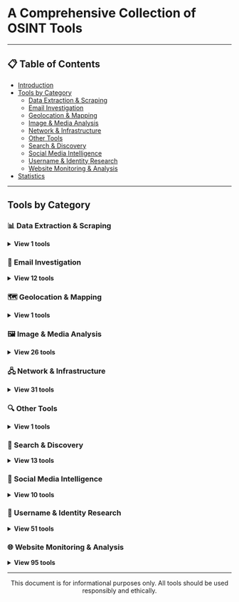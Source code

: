 # A Comprehensive Collection of OSINT Tools

---

## 📋 Table of Contents

- [Introduction](#introduction)
- [Tools by Category](#tools-by-category)
  - [Data Extraction & Scraping](#data-extraction-scraping)
  - [Email Investigation](#email-investigation)
  - [Geolocation & Mapping](#geolocation-mapping)
  - [Image & Media Analysis](#image-media-analysis)
  - [Network & Infrastructure](#network-infrastructure)
  - [Other Tools](#other-tools)
  - [Search & Discovery](#search-discovery)
  - [Social Media Intelligence](#social-media-intelligence)
  - [Username & Identity Research](#username-identity-research)
  - [Website Monitoring & Analysis](#website-monitoring-analysis)
- [Statistics](#statistics)


---

## Tools by Category

<a id="data-extraction-scraping"></a>
### 📊 Data Extraction & Scraping

<details>
<summary><b>View 1 tools</b></summary>

#### Sniff-Paste

Multithreaded pastebin scraper, scrapes to mysql database, then reads pastes for noteworthy information.

Use sniff-paste.py to go through the entire process of collection, logging, and harvest automa[...]

**URL:** [https://github.com/needmorecowbell/sniff-paste](https://github.com/needmorecowbell/sniff-paste)

**Tags:** GitHub, Python, Pastebin, Search, Documents

---

</details>

<a id="email-investigation"></a>
### 📧 Email Investigation

<details>
<summary><b>View 12 tools</b></summary>

#### Email Format

Save time and energy - find the email address formats in use at thousands of companies.

**URL:** [https://www.email-format.com/](https://www.email-format.com/)

**Tags:** Email

---

#### Email Permutator+

Generate variations of emails of user.

**URL:** [http://metricsparrow.com/toolkit/email-permutator/](http://metricsparrow.com/toolkit/email-permutator/)

**Tags:** Email, Permutator

---

#### Email Validator

Validate email addresses without sending email: Improve sender reputation, deliverability and reduce bounce rates with Byteplant's email validator.

**URL:** [https://www.email-validator.net/](https://www.email-validator.net/)

**Tags:** Email

---

#### Email Verifier Pro

Mass email verification tool.

**URL:** [https://e-mailvalidator.com/](https://e-mailvalidator.com/)

**Tags:** Email

---

#### Emailable

Email verification and deliverability checker.

**URL:** [https://emailable.com/](https://emailable.com/)

**Tags:** Email

---

#### GHunt

GHunt (v2) is an offensive Google framework, designed to evolve efficiently.
It's currently focused on OSINT, but any use related with Google is possible.

**URL:** [https://github.com/mxrch/GHunt](https://github.com/mxrch/GHunt)

**Tags:** GitHub, Python, Email, Phone

---

#### Have I Been Pwned

Check if your email address is in a data breach.

**URL:** [https://haveibeenpwned.com/](https://haveibeenpwned.com/)

**Tags:** Email

---

#### Hunter.io

Find any decision maker’s contact details. Hunter uses a combination of proprietary technology and artificial intelligence to find, verify, and enrich contact details.

**URL:** [https://hunter.io/](https://hunter.io/)

**Tags:** Email, Contact

---

#### MailTester

Email verification and deliverability tester.

**URL:** [https://mailtester.com/](https://mailtester.com/)

**Tags:** Email

---

#### Melissa

Address verification tool.

**URL:** [https://www.melissa.com/](https://www.melissa.com/)

**Tags:** Email, Address, Contact

---

#### ReadNotify

ReadNotify lets you know when email you've sent gets read.

**URL:** [https://www.readnotify.com/](https://www.readnotify.com/)

**Tags:** Email

---

#### Voila Norbert

Voila Norbert uses a combination of highly effective methods to always find the freshest and best email to contact someone. On top of that, we also keep a contact database that we update regularly.

**URL:** [https://www.voilanorbert.com/](https://www.voilanorbert.com/)

**Tags:** Email, Contact

---

</details>

<a id="geolocation-mapping"></a>
### 🗺️ Geolocation & Mapping

<details>
<summary><b>View 1 tools</b></summary>

#### Flickr Map

See photos from Flickr on the map.

**URL:** [https://www.flickr.com/map/](https://www.flickr.com/map/)

**Tags:** Images, Search, Geolocation

---

</details>

<a id="image-media-analysis"></a>
### 🖼️ Image & Media Analysis

<details>
<summary><b>View 26 tools</b></summary>

#### Baidu Images

Baidu Images is the image search service provided by Baidu, a Chinese technology company and one of the largest search engines in China. Baidu Images allows users to search for visual content on the i[...]

**URL:** [https://graph.baidu.com/pcpage/index?tpl_from=pc](https://graph.baidu.com/pcpage/index?tpl_from=pc)

**Tags:** Search, Images, Reverse search

---

#### Bing Images

Bing Images refers to the image search service provided by Microsoft's search engine, Bing. Similar to Google Images, Bing Images allows users to search for visual content on the internet. Users can e[...]

**URL:** [https://www.bing.com/images/feed](https://www.bing.com/images/feed)

**Tags:** Images, Search, Reverse search

---

#### Bing Videos

Bing Videos search engine.

**URL:** [http://www.bing.com/videos](http://www.bing.com/videos)

**Tags:** Search, Video

---

#### CamFind

With CamFind, understanding the world around you has never been easier. Simply take a picture of any object and CamFind uses mobile visual search technology to tell you what it is.

**URL:** [https://camfindapp.com/](https://camfindapp.com/)

**Tags:** Images, Search

---

#### CC Search

Creative Commons image search tool.

**URL:** [https://search.creativecommons.org/](https://search.creativecommons.org/)

**Tags:** Images, Search

---

#### Dogpile Videos

Powered by Metasearch technology, Dogpile returns all the best results from leading search engines including Google and Yahoo!, so you find what you’re looking for faster.

**URL:** [https://www.dogpile.com/?qc=video](https://www.dogpile.com/?qc=video)

**Tags:** Video, Search

---

#### Font Matcherator

The Font Matcherator will help you identify what the font is in any image. Just upload any jpg, gif or png.

**URL:** [https://www.fontsquirrel.com/matcherator](https://www.fontsquirrel.com/matcherator)

**Tags:** Fonts, OCR

---

#### FotoForensics

FotoForensics provides budding researchers and professional investigators access to cutting-edge tools for digital photo forensics.

**URL:** [https://fotoforensics.com/](https://fotoforensics.com/)

**Tags:** Images, Anomaly, Exif

---

#### Free Online OCR

Our free online OCR service allows you to quickly and easily convert scanned documents and images into editable text, with no limits on the number of files you can upload. There's no need to register [...]

**URL:** [https://www.newocr.com/](https://www.newocr.com/)

**Tags:** Images, OCR

---

#### Google Video

Google Video search engine.

**URL:** [https://www.google.com/videohp](https://www.google.com/videohp)

**Tags:** Video, Search

---

#### i2OCR

i2OCR is a free online Optical Character Recognition (OCR) that extracts text from images so that it can be edited, formatted, indexed, searched, or translated.

**URL:** [https://www.i2ocr.com/](https://www.i2ocr.com/)

**Tags:** Images, OCR

---

#### Imgur Search

Imgur is the easiest way to discover and enjoy the magic of the Internet. It's where you'll find the funniest, most informative and inspiring images, memes, GIFs, and visual stories served up in an en[...]

**URL:** [https://imgur.com/search](https://imgur.com/search)

**Tags:** Images, Search

---

#### Internet Archive Videos

These thousands of videos were contributed by Archive users and community members. These videos are available for free download.

**URL:** [https://archive.org/details/opensource_movies](https://archive.org/details/opensource_movies)

**Tags:** Video, Search

---

#### Online OCR

1. Drag and drop or upload the file that you want to scan.
2. Review the scanned contents and edit your file as needed.
3. Save your scanned PDF file to your device.

**URL:** [https://www.sodapdf.com/ocr-pdf/](https://www.sodapdf.com/ocr-pdf/)

**Tags:** Images, OCR

---

#### OnlineOCR.net

Picture to text converter allows you to extract text from image or convert PDF to Word, Excel or Text formats using Optical Character Recognition software online.

**URL:** [https://www.onlineocr.net/](https://www.onlineocr.net/)

**Tags:** Images, OCR

---

#### SauceNAO

SauceNAO reverse image search engine.

**URL:** [https://saucenao.com/](https://saucenao.com/)

**Tags:** Images, Search, Reverse search

---

#### SmugMug Search

SmugMug image search.

**URL:** [https://www.smugmug.com/search](https://www.smugmug.com/search)

**Tags:** Search, Images

---

#### Vimeo Search

Search for videos on Vimeo.

**URL:** [https://vimeo.com/search](https://vimeo.com/search)

**Tags:** Search, Video

---

#### What Font Is

Find any font from any image. Using a catalogue of 990K+ fonts (commercial or free) and font finder AI, for every image uploaded we show over 60 fonts.

**URL:** [https://www.whatfontis.com/](https://www.whatfontis.com/)

**Tags:** Fonts, OCR

---

#### WhatTheFont

Instant font identification powered by the world’s largest collection of fonts. You're able to upload an image with text to identify a font.

**URL:** [https://www.myfonts.com/pages/whatthefont](https://www.myfonts.com/pages/whatthefont)

**Tags:** Fonts, OCR

---

#### Wolfram Image Identification

The Wolfram language image identification project.

Image recognition site – just drag your image &amp; identify. Uses the ImageIdentify function from the Wolfram Language. Powered by Wolfram Cl[...]

**URL:** [https://www.imageidentify.com/](https://www.imageidentify.com/)

**Tags:** Images

---

#### Yahoo Image Search

Yahoo Image Search is a service provided by Yahoo that enables users to search for images on the internet. Users can enter keywords, phrases, or questions, and Yahoo Image Search returns a set of imag[...]

**URL:** [https://images.search.yahoo.com/](https://images.search.yahoo.com/)

**Tags:** Images, Search

---

#### Yahoo Video Search

Yahoo Video search engine.

**URL:** [https://video.search.yahoo.com/](https://video.search.yahoo.com/)

**Tags:** Video, Search

---

#### Yandex Images

Yandex Images is the image search service provided by Yandex. Yandex is known for its search engine, and Yandex Images is a component of its broader search offerings, allowing users to find visual con[...]

**URL:** [https://www.yandex.com/images?](https://www.yandex.com/images?)

**Tags:** Search, Images, Reverse search

---

#### YouTube Data Tools

This is a collection of simple tools for extracting data from the YouTube platform via the YouTube API v3.

**URL:** [https://ytdt.digitalmethods.net/](https://ytdt.digitalmethods.net/)

**Tags:** Video, YouTube, Tool, Metadata

---

#### YouTube Metadata

View metadata of YouTube video you interested in.

**URL:** [https://citizenevidence.amnestyusa.org/](https://citizenevidence.amnestyusa.org/)

**Tags:** Video, Metadata, YouTube

---

</details>

<a id="network-infrastructure"></a>
### 🖧 Network & Infrastructure

<details>
<summary><b>View 31 tools</b></summary>

#### BGP Ranking

BGP Ranking:
sum(IP * weight of the list)
sum(IP announced by the ASN)

**URL:** [https://bgpranking.circl.lu/](https://bgpranking.circl.lu/)

**Tags:** BGP, IP, Network

---

#### BGP Tools

BGP Tools, BGP Software, BGP Utilities.

**URL:** [https://www.bgp4.as/tools/](https://www.bgp4.as/tools/)

**Tags:** BGP, IP, Network

---

#### BGPStream

BGP Stream is a free resource for receiving alerts about hijacks, leaks, and outages in the Border Gateway Protocol.

BGP is the routing protocol used on the Internet. BGPmon analyses hundreds of mill[...]

**URL:** [https://bgpstream.crosswork.cisco.com/](https://bgpstream.crosswork.cisco.com/)

**Tags:** BGP, IP, Network

---

#### Cybercrime IP Feeds

This site analyses all available security IP Feeds, mainly related to on-line attacks, on-line service abuse, malwares, botnets, command and control servers and other cybercrime activities.

**URL:** [https://iplists.firehol.org/](https://iplists.firehol.org/)

**Tags:** IP, Blacklist

---

#### DB-IP

The ultimate resource for IP address geolocation and network intelligence.

**URL:** [https://db-ip.com/](https://db-ip.com/)

**Tags:** IP, Geolocation

---

#### ExifTool

ExifTool is a platform-independent Perl library plus a command-line application for reading, writing and editing meta information in a wide variety of files. ExifTool supports many different metadata [...]

**URL:** [https://exiftool.org/](https://exiftool.org/)

**Tags:** Exif, Tool, Files

---

#### ExoneraTor

Enter an IP address and date to find out whether that address was used as a Tor relay.

The ExoneraTor service maintains a database of IP addresses that have been part of the Tor network.  It answers [...]

**URL:** [https://metrics.torproject.org/exonerator.html](https://metrics.torproject.org/exonerator.html)

**Tags:** TOR, IP

---

#### GeoSetter

GeoSetter is a freeware tool for Windows (requires Internet Explorer 10 or higher) for showing and changing geo data and other metadata (IPTC/XMP/Exif) of image files (e.g. images taken by digital cam[...]

**URL:** [https://geosetter.de/en/main-en/](https://geosetter.de/en/main-en/)

**Tags:** Images, Exif

---

#### Ghiro

You can upload images, bunch of images, navigate reports, get a quick or deep overview of images analysis. You can group images in cases, search for any kind of analysis data, search photo near a GPS [...]

**URL:** [https://github.com/ghirensics/ghiro](https://github.com/ghirensics/ghiro)

**Tags:** Images, GitHub, Python, Exif, Anomaly

---

#### GreyNoise Visualizer

At GreyNoise, we collect and analyze untargeted, widespread, and opportunistic scan and attack activity that reaches every server directly connected to the Internet.

**URL:** [https://viz.greynoise.io/](https://viz.greynoise.io/)

**Tags:** Server, IP, CVE

---

#### Hurricane Electric BGP Toolkit

A BGP (Border Gateway Protocol) toolkit refers to a set of tools and utilities designed to analyze, troubleshoot, and manage aspects related to BGP.

**URL:** [https://bgp.he.net/](https://bgp.he.net/)

**Tags:** BGP, IP, Network

---

#### IP Fingerprints

IP Geolocation tool helps you find the approximate geographic location of an IP address along with some other useful information including ISP, TimeZone, Area Code, State etc.

**URL:** [https://www.ipfingerprints.com/](https://www.ipfingerprints.com/)

**Tags:** IP, Geolocation

---

#### IP Location

Lookup your public IPv4 or IPv6 address and where are you located? Find a geolocation of your IP address including latitude, longitude, city, region and country.

**URL:** [https://www.iplocation.net/](https://www.iplocation.net/)

**Tags:** IP, Geolocation

---

#### IP to ASN Lookup v1.0

IP to ASN Lookup

**URL:** [https://asn.cymru.com/](https://asn.cymru.com/)

**Tags:** IP, ASN

---

#### IP2Location

Free IP lookup to check an IP address and search information like country, city, ISP, Proxy data and more.

**URL:** [https://www.ip2location.com/demo](https://www.ip2location.com/demo)

**Tags:** IP, Geolocation

---

#### IPv4 CIDR Report

Report Sections:
- Status Summary: Summary of total route table size for the past 7 days, a listing of possibly bogus routes seen and summary information on ASes.
- Aggregation Summary: This lists the[...]

**URL:** [https://www.cidr-report.org/as2.0/](https://www.cidr-report.org/as2.0/)

**Tags:** CIDR, IP, IPv4

---

#### IPv6 CIDR Report

Report Sections:
- Status Summary: Summary of total route table size for the past 7 days and summary information on ASes.
- Aggregation Summary: This lists the Top 30 ASes who, if they aggregated thei[...]

**URL:** [https://www.cidr-report.org/v6/as2.0/](https://www.cidr-report.org/v6/as2.0/)

**Tags:** CIDR, IP, IPv6

---

#### ipverse-rir-ip

Drop-in replacement for the network lists previously available at ipverse.net based on Internet number resource usage data published by the Regional Internet Registries (RIR). The data is organized by[...]

**URL:** [https://github.com/ipverse/rir-ip](https://github.com/ipverse/rir-ip)

**Tags:** IP, Geolocation, GitHub, IPv4, IPv6

---

#### Leaked Cables

Fulltext search by US diplomacy leaked documents in WikiLeaks.

**URL:** [https://search.wikileaks.org/plusd/](https://search.wikileaks.org/plusd/)

**Tags:** Search, Documents

---

#### MailScrap

This email verification tool actually connects to the mail server and checks whether the mailbox exists or not, wipeout disposable email addresses from your email list.

**URL:** [https://mailscrap.com/](https://mailscrap.com/)

**Tags:** Email

---

#### MaxMind Demo

IP geolocation data solution, with IP intelligence and proxy detection.

**URL:** [https://www.maxmind.com/en/geoip-web-services-demo](https://www.maxmind.com/en/geoip-web-services-demo)

**Tags:** IP, Geolocation

---

#### NetworkMiner

NetworkMiner is an open source network forensics tool that extracts artifacts, such as files, images, emails and passwords, from captured network traffic in PCAP files. NetworkMiner can also be used t[...]

**URL:** [https://www.netresec.com/?page=Networkminer](https://www.netresec.com/?page=Networkminer)

**Tags:** Network, Scanning, IP, Host, Tool

---

#### Nmap

Nmap is a free and open source utility for network discovery and security auditing. Many systems and network administrators also find it useful for tasks such as network inventory, managing service up[...]

**URL:** [https://nmap.org/download.html](https://nmap.org/download.html)

**Tags:** Tool, Scanning, IP, Host, Network, Technology

---

#### OpenCelliD

The world's largest Open Database of Cell Towers. Locate devices without GPS, explore Mobile Operator coverage and more.

OpenCelliD is working towards creating an open cellular dataset that is driven[...]

**URL:** [https://opencellid.org/](https://opencellid.org/)

**Tags:** Cell, Phone, Network, Geolocation

---

#### PeeringDB

PeeringDB is a freely available, user-maintained, database of networks, and the go-to location for interconnection data. The database facilitates the global interconnection of networks at Internet Exc[...]

**URL:** [https://www.peeringdb.com/advanced_search](https://www.peeringdb.com/advanced_search)

**Tags:** BGP, IP, Network

---

#### Project Honey Pot

Directory of Malicious IPs.

**URL:** [https://www.projecthoneypot.org/list_of_ips.php](https://www.projecthoneypot.org/list_of_ips.php)

**Tags:** IP, Blacklist

---

#### Public Buckets by GrayhatWarfare

Free tool that lists open s3 buckets and helps you search for interesting files.

**URL:** [https://buckets.grayhatwarfare.com/](https://buckets.grayhatwarfare.com/)

**Tags:** Cloud, Server, Amazon S3, S3 Buckets, Files, AWS

---

#### WiGLE

Maps and database of 802.11 wireless networks, with statistics, submitted by wardrivers, netstumblers, and net huggers.

**URL:** [https://wigle.net/](https://wigle.net/)

**Tags:** Wi-Fi, Network, Geolocation

---

#### Wireshark

The world&#039;s most popular network protocol analyzer.

**URL:** [https://www.wireshark.org/download.html](https://www.wireshark.org/download.html)

**Tags:** Network, Scanning, Tool, Host, IP

---

#### xeuledoc

Fetch information about any public Google document.
It's working on Google Drive, Google Docs, Google Spreadsheets, Google Slides, Google Drawning, Google My Maps, Google Apps Script, Google Jamboard

**URL:** [https://github.com/Malfrats/xeuledoc](https://github.com/Malfrats/xeuledoc)

**Tags:** GitHub, Python, Google Docs

---

#### ZoomEye

ZoomEye is China's inaugural and globally renowned cyberspace search engine. Leveraging extensive surveying and mapping data, it conducts trend analysis, ultimately generating dynamic cyberspace surve[...]

**URL:** [https://www.zoomeye.org/](https://www.zoomeye.org/)

**Tags:** Port, IP, Host, Favicon, Technology, Scanning

---

</details>

<a id="other-tools"></a>
### 🔍 Other Tools

<details>
<summary><b>View 1 tools</b></summary>

#### Google's Certificate Transparency

Known Logs, Special Purpose Logs, Mirrors, Test Logs.

**URL:** [https://github.com/google/certificate-transparency-community-site/blob/master/docs/google/known-logs.md](https://github.com/google/certificate-transparency-community-site/blob/master/docs/google/known-logs.md)

**Tags:** Certificate, Logs

---

</details>

<a id="search-discovery"></a>
### 🔎 Search & Discovery

<details>
<summary><b>View 13 tools</b></summary>

#### Amazon AWS Dork

To find files in Amazon AWS, replace <SEARCHTERM> with your search query.

**URL:** [https://www.google.com/search?q=site:s3.amazonaws.com+%3CSEARCHTERM%3E](https://www.google.com/search?q=site:s3.amazonaws.com+%3CSEARCHTERM%3E)

**Tags:** Dork, Files, Search, AWS, Documents

---

#### Cryptome Dork

To find files in Cryptome, replace <SEARCHTERM> with your search query.

**URL:** [https://www.google.com/search?q=site:cryptome.org+%3CSEARCHTERM%3E](https://www.google.com/search?q=site:cryptome.org+%3CSEARCHTERM%3E)

**Tags:** Cryptome, Files, Documents, Search, Dork

---

#### Fontspring Font Finder

This free font finder tool will search the catalogue of over 900,000 paid and free fonts available for download or purchase on the Fontspring site and find what the font is.

**URL:** [https://www.fontspring.com/matcherator](https://www.fontspring.com/matcherator)

**Tags:** Fonts, OCR

---

#### Google Docs Dork

To find in Google Docs, replace <SEARCHTERM> with your search query.

**URL:** [https://www.google.com/?q=site:docs.google.com+<SEARCHTERM>](https://www.google.com/?q=site:docs.google.com+<SEARCHTERM>)

**Tags:** Google Docs, Search, Documents, Dork

---

#### Google Drive Dork

To find in Google Drive, replace <SEARCHTERM> with your search query.

**URL:** [https://www.google.com/?q=site:drive.google.com+<SEARCHTERM>](https://www.google.com/?q=site:drive.google.com+<SEARCHTERM>)

**Tags:** Documents, Search, Google Docs, Dork, Files

---

#### HLR checker

You can check any mobile number, find out the operator, subscriber status and other information by HLR request only for the purpose of testing and checking the service. The reliability of the informat[...]

**URL:** [https://smsc.ua/testhlr/](https://smsc.ua/testhlr/)

**Tags:** HLR, Phone

---

#### OneDrive Dork

To find files in OneDrive, replace <SEARCHTERM> with your search query.

**URL:** [https://www.google.com/search?q=site:onedrive.live.com+%3CSEARCHTERM%3E](https://www.google.com/search?q=site:onedrive.live.com+%3CSEARCHTERM%3E)

**Tags:** Dork, Search, Files, Documents, OneDrive

---

#### Pastebin Public

Public pustes from the Pastebin.com

**URL:** [https://pastebin.com/archive](https://pastebin.com/archive)

**Tags:** Search, Pastebin

---

#### Pastebin.pl Public

Pustbin.pl public pastes feed.

**URL:** [https://pastebin.pl/lists](https://pastebin.pl/lists)

**Tags:** Search, Pastebin

---

#### RECAP Suite

RECAP improves the experience of using PACER, the online public access system for the U.S. federal courts.

**URL:** [https://free.law/recap](https://free.law/recap)

**Tags:** Search, Documents

---

#### Scribd

Over 170M documents from a global community, share information, and find inspiration.

**URL:** [https://www.scribd.com/](https://www.scribd.com/)

**Tags:** Search, Documents

---

#### Sn1per

Attack Surface Management Platform. The ultimate all-in-one offensive security framework.

- Discover hidden assets and vulnerabilities in your environment
- Integrate with the leading commercial and [...]

**URL:** [https://github.com/1N3/Sn1per](https://github.com/1N3/Sn1per)

**Tags:** Framework, GitHub, Vulnerabilities, Python, CVE

---

#### WikiLeads Search

Advanced search of leaked documents in WikiLeaks.

**URL:** [https://search.wikileaks.org/advanced](https://search.wikileaks.org/advanced)

**Tags:** Search, Documents

---

</details>

<a id="social-media-intelligence"></a>
### 📱 Social Media Intelligence

<details>
<summary><b>View 10 tools</b></summary>

#### Birdwatcher

Birdwatcher is a data analysis and OSINT framework for Twitter. Birdwatcher supports creating multiple workspaces where arbitrary Twitter users can be added and their Tweets harvested through the Twit[...]

**URL:** [https://github.com/michenriksen/birdwatcher](https://github.com/michenriksen/birdwatcher)

**Tags:** GitHub, Ruby, Twitter

---

#### Creepy

A Geolocation OSINT Tool. Offers geolocation information gathering through social networking platforms.

**URL:** [https://www.geocreepy.com/](https://www.geocreepy.com/)

**Tags:** Geolocation, Tool

---

#### DMI TCAT

The Digital Methods Initiative Twitter Capture and Analysis Toolset (DMI-TCAT) allows one to retrieve and collect tweets from Twitter and to analyze them in various ways.

**URL:** [https://github.com/digitalmethodsinitiative/dmi-tcat](https://github.com/digitalmethodsinitiative/dmi-tcat)

**Tags:** GitHub, PHP, Twitter, Analytics

---

#### Facebook user by Email

Replace <EMAIL> with your actual email to find the account.

**URL:** [https://www.facebook.com/search/top/?q=<EMAIL>](https://www.facebook.com/search/top/?q=<EMAIL>)

**Tags:** Facebook, Search, Email

---

#### GeoSocial Footprint

A geosocial footprint is the combined bits of location information that a user divulges through social media, which ultimately forms the users location "footprint". For Twitter.com users, th[...]

**URL:** [http://geosocialfootprint.com/](http://geosocialfootprint.com/)

**Tags:** Twitter, Geolocation

---

#### TweetVacuum

Chrome extension to scrape a user's entire timeline, bypassing the Twitter API 3200 tweet limit.

**URL:** [https://github.com/UberKitten/TweetVacuum](https://github.com/UberKitten/TweetVacuum)

**Tags:** GitHub, Extension, JavaScript, Twitter

---

#### Twitter (X) Advanced Search

Twitter (X) Advanced Search is a feature on Twitter that allows users to perform more detailed and specific searches to find tweets. It offers a variety of filters and options that can help users narr[...]

**URL:** [https://twitter.com/search-advanced](https://twitter.com/search-advanced)

**Tags:** Twitter, Search

---

#### Twitter (X) Date Search

Twitter posts by date feature allows users to search for tweets that were posted on a specific date or within a specific date range. This feature is useful for users who want to find tweets from a par[...]

**URL:** [https://twitter.com/search?q=SearchTerm%20since:2024-01-01%20until:2024-02-01](https://twitter.com/search?q=SearchTerm%20since:2024-01-01%20until:2024-02-01)

**Tags:** Twitter, Search

---

#### Twitter (X) Posts by Geolocation

Twitter posts by geolocation feature allows users to view tweets that have been tagged with a specific location or have been posted from a specific geographical area. This feature enables users to exp[...]

**URL:** [https://twitter.com/search?q=geocode%3A51.5336241%2C-0.0858598%2C1km&src=typed_query&f=top](https://twitter.com/search?q=geocode%3A51.5336241%2C-0.0858598%2C1km&src=typed_query&f=top)

**Tags:** Twitter, Search, Geolocation

---

#### Twitter Images Search

To find images in Twitter, replace <SEARCHTERM> with your search term.

**URL:** [https://twitter.com/search?q=<SEARCHTERM>&src=typd&vertical=default&f=images](https://twitter.com/search?q=<SEARCHTERM>&src=typd&vertical=default&f=images)

**Tags:** Images, Search, Twitter

---

</details>

<a id="username-identity-research"></a>
### 👤 Username & Identity Research

<details>
<summary><b>View 51 tools</b></summary>

#### AnalyzeID

Find other websites owned by the same person. Reverse IP tools are useless when an owner hosts their sites on different servers. Reverse lookup Google Analytics, Google Adsense, Amazon affiliates, Ema[...]

**URL:** [https://analyzeid.com/](https://analyzeid.com/)

**Tags:** Website, Domain, DNS

---

#### ashley.cynic.al

Was your profile compromised in the Ashley Madison hack?

**URL:** [https://ashley.cynic.al/](https://ashley.cynic.al/)

**Tags:** Email

---

#### BackTweets

BackTweets enables you to search through an archive of old tweets and find tweets that link back to your site. It enables you to search by URL, domain, username, hashtag or any query.

**URL:** [https://backtweets.com/](https://backtweets.com/)

**Tags:** Twitter, Search, Username

---

#### CertGraph

A tool to crawl the graph of certificate Alternate Names.
CertGraph crawls SSL certificates creating a directed graph where each domain is a node and the certificate alternative names for that domain'[...]

**URL:** [https://github.com/lanrat/certgraph](https://github.com/lanrat/certgraph)

**Tags:** GitHub, GoLang, SSL, Certificate

---

#### CheckUsernames

Check the use of your brand or username on 160 Social Networks

**URL:** [https://checkusernames.com/](https://checkusernames.com/)

**Tags:** Name, Username, Social networks

---

#### crt.sh

Use an Identity (Domain Name, Organization Name, etc), a Certificate Fingerprint (SHA-1 or SHA-256) or a crt.sh ID to search.

**URL:** [https://crt.sh/](https://crt.sh/)

**Tags:** SSL, Host, Domain, Certificate

---

#### DailyChanges.DomainTools.com

DailyChanges.DomainTools.com monitors DNS changes for domain names and presents you with meaningful and actionable reporting on those changes.

**URL:** [https://dailychanges.domaintools.com/](https://dailychanges.domaintools.com/)

**Tags:** Domain, Host, WHOIS, DNS, IP

---

#### DeHashed

Monitor emails, phones, usernames, and much more. We'll notify you whenever your data is found in a new breach, or on the darkweb.

**URL:** [https://dehashed.com/](https://dehashed.com/)

**Tags:** Email, Username, IP, Name, Address, Phone, VIN, Domain, Host

---

#### DNS History

Domain Name System (DNS) Historical Record Archive.

**URL:** [https://dnshistory.org/](https://dnshistory.org/)

**Tags:** DNS, Domain, Host

---

#### dnstwist

See what sort of trouble users can get in trying to type your domain name. Find lookalike domains that adversaries can use to attack you. Can detect typosquatters, phishing attacks, fraud, and brand i[...]

**URL:** [https://github.com/elceef/dnstwist](https://github.com/elceef/dnstwist)

**Tags:** GitHub, Python, Domain, Host, Website

---

#### dnstwister

The anti-phishing domain name search engine and DNS monitoring service.

**URL:** [https://dnstwister.report/](https://dnstwister.report/)

**Tags:** Domain, Host, Website

---

#### Domain Dossier

The Domain Dossier tool generates reports from public records about domain names and IP addresses to help solve problems, investigate cybercrime, or just better understand how things are set up. These[...]

**URL:** [https://centralops.net/co/DomainDossier.aspx](https://centralops.net/co/DomainDossier.aspx)

**Tags:** Domain, Host, DNS, WHOIS

---

#### domain IQ

Find out everything about a domain name, its owner, the server it's hosted on, its ownership history, similar domains and much more.

**URL:** [https://www.domainiq.com/](https://www.domainiq.com/)

**Tags:** Domain, Host

---

#### Domain Neighbors

Find out everything about a domain name, IP address or provider. Discover relations between them and see historical data. Use it for your digital investigation, fraud prevention or brand protection.

**URL:** [https://dnslytics.com/](https://dnslytics.com/)

**Tags:** Domain, IP, Host

---

#### fb-sleep-stats

A small tool to show the potential privacy implications modern social media have. By tracking online/offline status of people on Facebook, it is possible to get an accurate image of their sleep patter[...]

**URL:** [https://github.com/sorenlouv/fb-sleep-stats](https://github.com/sorenlouv/fb-sleep-stats)

**Tags:** GitHub, NodeJS, Facebook

---

#### Fierce

Fierce is a semi-lightweight scanner that helps locate non-contiguous IP space and hostnames against specified domains.

**URL:** [https://github.com/davidpepper/fierce-domain-scanner](https://github.com/davidpepper/fierce-domain-scanner)

**Tags:** GitHub, Perl, IP, Server, Domain, Host

---

#### Gobuster

Gobuster is a tool used to brute-force:
- URIs (directories and files) in web sites.
- DNS subdomains (with wildcard support).
- Virtual Host names on target web servers.
- Open Amazon S3 buckets
- Op[...]

**URL:** [https://github.com/OJ/gobuster](https://github.com/OJ/gobuster)

**Tags:** GitHub, GoLang, URL, DNS, Amazon S3, Google Cloud, TFTP, Server, AWS

---

#### Grabify

Grabify IP logger will help you find and track the IP address of any person with just three simple steps:
1. Enter any URL that you want Grabify to shorten and track.
2. Share the shortened link with [...]

**URL:** [https://grabify.link/](https://grabify.link/)

**Tags:** IP, IP logger, URL, Link

---

#### Identifont

- Identify a font by answering questions about key features.
- Find a font if you know all or part of its name.
- Find fonts that are similar in appearance to a specified font.
- Find a font containin[...]

**URL:** [https://www.identifont.com/](https://www.identifont.com/)

**Tags:** Fonts, OCR

---

#### infoSNIPER

infoSNIPER offers free as well as commercial web API geolocation services. For a free demo simply fill in the IP address or domain name in the form below in order to get detailed geolocation informati[...]

**URL:** [https://infosniper.net/](https://infosniper.net/)

**Tags:** IP, Geolocation

---

#### Instant Username

Instant Username Search will check more than 100 social media sites and let you know if your dream username is available there.

**URL:** [https://instantusername.com/](https://instantusername.com/)

**Tags:** Name, Username, Social networks

---

#### Jimpl

Uncover hidden metadata from your photos. Find when and where the picture was taken. Remove EXIF data from the image to protect your personal info.

**URL:** [https://jimpl.com/](https://jimpl.com/)

**Tags:** Images, Exif

---

#### KnowEm

Search over 500 popular social networks, over 150 domain names, and the entire USPTO Trademark Database to instantly secure your brand on the internet.

**URL:** [https://knowem.com/](https://knowem.com/)

**Tags:** Name, Username, Domain, Host, Trademark, Social networks

---

#### Lookup-ID

Lookup-ID.com helps you to find the Facebook ID for your profile or a Group. Facebook ID is a many-digit number, eg. 10453213456789123.

**URL:** [https://lookup-id.com/](https://lookup-id.com/)

**Tags:** Facebook

---

#### MX Toolbox

This test will list MX records for a domain in priority order. The MX lookup is done directly against the domain's authoritative name server, so changes to MX Records should show up instantly. You can[...]

**URL:** [https://mxtoolbox.com/](https://mxtoolbox.com/)

**Tags:** Email, Domain, Host, DNS

---

#### Name Checkup

Find available usernames and domains.

**URL:** [https://namecheckup.com/](https://namecheckup.com/)

**Tags:** Name, Username, Domain, Host, Social networks

---

#### Namecheckr

Check availability of your brand name in popular social networks and domain zones.

**URL:** [https://www.namecheckr.com/](https://www.namecheckr.com/)

**Tags:** Name, Username, Domain, Host, Social networks

---

#### Namechk

With Namechk, you can check the availability of a username or domain name within seconds.
There are 351 million registered domain names and counting. Every day, thousands more are registered. Since do[...]

**URL:** [https://namechk.com/](https://namechk.com/)

**Tags:** Name, Username, Domain, Host, Social networks

---

#### Names Directory

Namesdir is a simple web tool to list most of the existing first names for a surname and vice versa.

**URL:** [https://namesdir.com/](https://namesdir.com/)

**Tags:** Name

---

#### oMail.io

Search email, phone by domain name.

**URL:** [https://omail.io/leads/](https://omail.io/leads/)

**Tags:** Email, Phone, Domain, Host

---

#### Osintgram

Osintgram is an OSINT tool on Instagram to collect, analyze, and run reconnaissance.

Osintgram offers an interactive shell to perform analysis on Instagram account of any users by its nickname.

**URL:** [https://github.com/Datalux/Osintgram](https://github.com/Datalux/Osintgram)

**Tags:** GitHub, Python, Instagram

---

#### Reddit backlinks

To see all mentions of domain on the Reddit, replace <DOMAIN.NAME> in link to domain you are looking for.

**URL:** [https://www.reddit.com/domain/<DOMAIN.NAME>](https://www.reddit.com/domain/<DOMAIN.NAME>)

**Tags:** Reddit, Domain

---

#### Reddit Comment Visualizer

Download and visualize all comments from a Reddit user to gain valuable insights into their activity and engagement patterns. Analyzing these comments can reveal trends in the user's interests, i[...]

**URL:** [https://roadtolarissa.com/javascript/reddit-comment-visualizer/](https://roadtolarissa.com/javascript/reddit-comment-visualizer/)

**Tags:** Reddit, Username

---

#### RedditMetis

Enter your username to see your Reddit Statistics - recent activity, comment and submissions summaries, word cloud, and more interesting stats. Data is generated from the last 1000 comments and submis[...]

**URL:** [https://redditmetis.com/](https://redditmetis.com/)

**Tags:** Reddit, Username

---

#### Reverse DNS Lookup

Discover the reverse DNS entries for an IP address, a range of IP addresses or a domain name. IP based reverse DNS lookups will resolve the IP addresses in real time, while the domain name or hostname[...]

**URL:** [https://hackertarget.com/reverse-dns-lookup/](https://hackertarget.com/reverse-dns-lookup/)

**Tags:** IP, Domain, DNS

---

#### ReversePhoneCheck

Look up names, addresses, phone numbers, or emails and anonymously discover information about yourself, family, friends, or old schoolmates.

**URL:** [https://www.reversephonecheck.com/](https://www.reversephonecheck.com/)

**Tags:** Name, Email, Phone, Address

---

#### Robtex

Robtex is used for various kinds of research of IP numbers, Domain names, etc

Are you a normal IT guy doing data forensics, investigating competitors, tracking spammers or hackers or a virus, or just[...]

**URL:** [https://www.robtex.com/](https://www.robtex.com/)

**Tags:** Domain, Host, DNS, WHOIS

---

#### Search is Back!

Custom search for Facebook: Search by mutual friends, location, school, gender, sexual orientation, and who's commented on a post. Now you can find people on Facebook again!

**URL:** [https://searchisback.com/](https://searchisback.com/)

**Tags:** Facebook, Search

---

#### SecLists

SecLists is the security tester's companion. It's a collection of multiple types of lists used during security assessments, collected in one place. List types include usernames, passwords, URLs, sensi[...]

**URL:** [https://github.com/danielmiessler/SecLists](https://github.com/danielmiessler/SecLists)

**Tags:** GitHub, Username, Password, URL, Web shell

---

#### Simple Email Reputation

EmailRep uses hundreds of factors like domain age, traffic rankings, presence on social media sites, professional networking sites, personal connections, public records, deliverability, data breaches,[...]

**URL:** [https://emailrep.io/](https://emailrep.io/)

**Tags:** Email

---

#### Skymem

Find email addresses of companies and people by domain name.

**URL:** [https://www.skymem.info/](https://www.skymem.info/)

**Tags:** Email, Domain, Host

---

#### That'sThem

Find Addresses, Phones, Emails, and Much More!

**URL:** [https://thatsthem.com/](https://thatsthem.com/)

**Tags:** Name, Phone, Email, Username, Address, IP, VIN

---

#### theHarvester

theHarvester is a simple to use, yet powerful tool designed to be used during the reconnaissance stage of a red team assessment or penetration test. It performs open source intelligence (OSINT) gather[...]

**URL:** [https://github.com/laramies/theHarvester](https://github.com/laramies/theHarvester)

**Tags:** GitHub, Python, Name, Email, IP, Subdomains, Domain, Host, URL

---

#### tinfoleak

Search for Twitter users leaks:
- Basic information about a Twitter user (name, picture, location, followers, etc.)
- Devices and operating systems used by the Twitter user
- Applications and social n[...]

**URL:** [https://tinfoleak.com/](https://tinfoleak.com/)

**Tags:** Twitter, Analytics

---

#### TweeterID

Type in any Twitter ID or @handle below, and it will be converted into the respective ID or username on the right.

**URL:** [https://tweeterid.com/](https://tweeterid.com/)

**Tags:** Twitter

---

#### Twint

Twint is an advanced Twitter scraping tool written in Python that allows for scraping Tweets from Twitter profiles without using Twitter's API.

Twint utilizes Twitter's search operators to [...]

**URL:** [https://github.com/twintproject/twint](https://github.com/twintproject/twint)

**Tags:** GitHub, Python, Twitter, Analytics

---

#### twitterBFTD

Twitter Back From The Death looks in a user tweets history for domain names that are available for registration.

**URL:** [https://github.com/misterch0c/twitterBFTD](https://github.com/misterch0c/twitterBFTD)

**Tags:** GitHub, Twitter, Python, Domain

---

#### urlscan.io

Search for domains, IPs, filenames, hashes, ASNs.

**URL:** [https://urlscan.io/search/](https://urlscan.io/search/)

**Tags:** Domain, Host, IP, Files, Hash, ASN, Scanning

---

#### Username Online

Username Online is a service designed for OSINT practitioners to check if a username is already taken on popular websites. It's based on widely known WhatsMyName repository. By scanning across mu[...]

**URL:** [https://usernameonline.com/](https://usernameonline.com/)

**Tags:** Name, Username

---

#### usersearch.org

Find someone by username or email on Social Networks, Dating Sites, Forums, Crypto Forums, Chat Sites and Blogs. 600+ sites Supported

**URL:** [https://usersearch.org/](https://usersearch.org/)

**Tags:** Name, Username, Social networks

---

#### WHO.IS

WHOIS Search, Domain Name, Website, and IP Tools.

**URL:** [https://who.is/](https://who.is/)

**Tags:** Domain, Host, WHOIS, DNS, IP

---

</details>

<a id="website-monitoring-analysis"></a>
### 🌐 Website Monitoring & Analysis

<details>
<summary><b>View 95 tools</b></summary>

#### AbuseIPDB

AbuseIPDB is a project dedicated to helping combat the spread of hackers, spammers, and abusive activity on the internet. Check the report history of any IP address to see if anyone else has reported [...]

**URL:** [https://www.abuseipdb.com/](https://www.abuseipdb.com/)

**Tags:** IP, Domain, Host, Blacklist

---

#### AlienVault - Open Threat Exchange

Malware, phishing & other threats database.

**URL:** [https://otx.alienvault.com/browse/global/pulses](https://otx.alienvault.com/browse/global/pulses)

**Tags:** URL, Domain, IP, Host

---

#### Altdns

Altdns is a DNS recon tool that allows for the discovery of subdomains that conform to patterns. Altdns takes in words that could be present in subdomains under a domain (such as test, dev, staging) a[...]

**URL:** [https://github.com/infosec-au/altdns](https://github.com/infosec-au/altdns)

**Tags:** GitHub, Python, Website, DNS, Subdomains, Host

---

#### Aquatone

Aquatone is a tool for visual inspection of websites across a large amount of hosts and is convenient for quickly gaining an overview of HTTP-based attack surface.

**URL:** [https://github.com/michenriksen/aquatone](https://github.com/michenriksen/aquatone)

**Tags:** GitHub, GoLang, Website, Domain, Host, Server

---

#### Belati

Belati is tool for Collecting Public Data & Public Document from Website and other service for OSINT purpose. This tools is inspired by Foca and Datasploit for OSINT.

**URL:** [https://github.com/aancw/Belati](https://github.com/aancw/Belati)

**Tags:** Scanning, Website, GitHub, Python

---

#### BinaryEdge

We scan the entire public internet, create real-time threat intelligence streams,
and reports that show the exposure of what is connected to the Internet.

**URL:** [https://www.binaryedge.io/](https://www.binaryedge.io/)

**Tags:** Scanning, Port, Host, IP, Domain, Email

---

#### Blackweb

Blackweb is a project that collects and unifies public blocklists of domains (porn, downloads, drugs, malware, spyware, trackers, bots, social networks, warez, weapons, etc.) to make them compatible w[...]

**URL:** [https://github.com/maravento/blackweb](https://github.com/maravento/blackweb)

**Tags:** URL, Domain, Subdomains

---

#### Blocklist.de

Blocklist.de is a free and voluntary service provided by a Fraud/Abuse-specialist, whose servers are often attacked via SSH-, Mail-Login-, FTP-, Webserver- and other services.

**URL:** [https://www.blocklist.de/en/index.html](https://www.blocklist.de/en/index.html)

**Tags:** IP, Blacklist

---

#### BLUTO

DNS Recon | Brute Forcer | DNS Zone Transfer | DNS Wild Card Checks | DNS Wild Card Brute Forcer | Email Enumeration | Staff Enumeration | Compromised Account Enumeration | MetaData Harvesting.

**URL:** [https://github.com/darryllane/Bluto](https://github.com/darryllane/Bluto)

**Tags:** GitHub, Python, DNS, IP, Email, Website, Server

---

#### BrightCloud URL/IP Lookup

Enter a URL or IP address to view threat, content and reputation analysis.

**URL:** [https://www.brightcloud.com/tools/url-ip-lookup.php](https://www.brightcloud.com/tools/url-ip-lookup.php)

**Tags:** URL, IP, Domain, Host

---

#### BuiltWith

Find out what websites are Built With.

**URL:** [https://builtwith.com/](https://builtwith.com/)

**Tags:** Website, Domain, URL

---

#### CATPHISH

Generate similar-looking domains for phishing attacks. Check expired domains and their categorized domain status to evade proxy categorization. Whitelisted domains are perfect for your C2 servers. Per[...]

**URL:** [https://github.com/ring0lab/catphish](https://github.com/ring0lab/catphish)

**Tags:** GitHub, Ruby, Domain, Host, Website

---

#### Censys

The Leading Internet Intelligence Platform for Threat Hunting and Exposure Management.
Censys empowers security teams with the most comprehensive, accurate, and up-to-date map of the internet to defen[...]

**URL:** [https://search.censys.io/](https://search.censys.io/)

**Tags:** IP, Domain, Website, Host, SSL, Certificate, DNS, Subdomains

---

#### ChangeDetection.io

Best and simplest way to monitor websites for changes, change detection, website checker, webpage change monitoring and webpage change detection tool - with alerts and notifications!

**URL:** [https://github.com/dgtlmoon/changedetection.io](https://github.com/dgtlmoon/changedetection.io)

**Tags:** Website, Monitoring, URL, Link, GitHub, Python

---

#### CheckShortURL

CheckShortURL supports a wide range of URL shortening services, including t.co, goo.gl, bit.ly, amzn.to, tinyurl.com, ow.ly, youtu.be, and many others.

**URL:** [https://checkshorturl.com/](https://checkshorturl.com/)

**Tags:** URL, Website, Redirect, Link

---

#### CloudFail

CloudFail is a tactical reconnaissance tool which aims to gather enough information about a target protected by Cloudflare in the hopes of discovering the location of the server. Using Tor to mask all[...]

**URL:** [https://github.com/m0rtem/CloudFail](https://github.com/m0rtem/CloudFail)

**Tags:** Cloud, CloudFlare, Domain, Host, IP

---

#### CloudScraper

CloudScraper is a Tool to spider and scrape targets in search of cloud resources. Plug in a URL and it will spider and search the source of spidered pages for strings such as 's3.amazonaws.com', 'wind[...]

**URL:** [https://github.com/jordanpotti/cloudscraper](https://github.com/jordanpotti/cloudscraper)

**Tags:** AWS, Amazon S3, Azure, S3 Buckets, Digital Ocean, Files, Cloud, Server, GitHub, Python

---

#### Current Location

Current Location is a web app that makes it possible to view geo tagged pictures made with instagram, flickr and 500px based on your current position.

**URL:** [https://current-location.com/](https://current-location.com/)

**Tags:** Search, Images, Geolocation

---

#### cWatch Free Website Malware Scanner

Website scanning involves searching your website for malicious software and other malware. Website malware scanners help to keep your site clean and protected. They alert you immediately they detect h[...]

**URL:** [https://www.webinspector.com/website-malware-scanner/](https://www.webinspector.com/website-malware-scanner/)

**Tags:** URL, Domain, IP, Host

---

#### detURL

Save a YouTube video as an MP3 file, MP4 file, AVI file, and more!

**URL:** [https://deturl.com/](https://deturl.com/)

**Tags:** Video, Tool, YouTube

---

#### DNSdumpster

DNS recon & research, find & lookup dns records.

**URL:** [https://dnsdumpster.com/](https://dnsdumpster.com/)

**Tags:** DNS, Domain, Host

---

#### DNSpop

Tools to find popular trends by analysis of DNS data.

**URL:** [https://github.com/bitquark/dnspop](https://github.com/bitquark/dnspop)

**Tags:** GitHub, Python, DNS, Domain, Subdomains, Host

---

#### DNSRecon

This script provides the ability to perform:
- Check all NS Records for Zone Transfers.
- Enumerate General DNS Records for a given Domain (MX, SOA, NS, A, AAAA, SPF and TXT).
- Perform common SRV Rec[...]

**URL:** [https://github.com/darkoperator/dnsrecon](https://github.com/darkoperator/dnsrecon)

**Tags:** GitHub, Python, Domain, Host, IP, DNS, Subdomains

---

#### DNSSEC Debugger

Analyzing DNSSEC problems for your domain.

**URL:** [https://dnssec-debugger.verisignlabs.com/](https://dnssec-debugger.verisignlabs.com/)

**Tags:** DNSSEC, Domain

---

#### DNSstuff

Free DNS tools.

**URL:** [https://www.dnsstuff.com/freetools](https://www.dnsstuff.com/freetools)

**Tags:** Domain, Host, DNS

---

#### DNSViz

DNSViz is a tool for visualizing the status of a DNS zone. It was designed as a resource for understanding and troubleshooting deployment of the DNS Security Extensions (DNSSEC). It provides a visual [...]

**URL:** [https://dnsviz.net/](https://dnsviz.net/)

**Tags:** Domain, DNSSEC

---

#### DomainHelp

Dozen of tools for domains, IPs, DNS records checks.

**URL:** [https://domainhelp.com/](https://domainhelp.com/)

**Tags:** Domain, Host, WHOIS, DNS, IP

---

#### DomainTools

Whois lookup service.

**URL:** [https://whois.domaintools.com/](https://whois.domaintools.com/)

**Tags:** Domain, Host, WHOIS, IP

---

#### EarthCam

EarthCam is the leading network of live streaming webcams for tourism and entertainment. Explore unique and interesting locations around the world with 4K streaming technology.

**URL:** [https://www.earthcam.com/](https://www.earthcam.com/)

**Tags:** Video, Webcam

---

#### eWhois

Whois lookup tool.

**URL:** [https://ewhois.com/](https://ewhois.com/)

**Tags:** Domain

---

#### Follow That Page

Follow That Page is a change detection and notification service that sends you an email when your favourite web pages have changed. We monitor the web for you.

**URL:** [https://www.followthatpage.com/](https://www.followthatpage.com/)

**Tags:** Website, Monitoring, URL, Link

---

#### GetLinkInfo

GetLinkInfo is a tool to get information about a link before visiting it. Use it to:
- Preview tinyurl, bit.ly, goo.gl, is.gd, t.co or any other short URLs. Very useful for Twitter users. Works with A[...]

**URL:** [https://www.getlinkinfo.com/](https://www.getlinkinfo.com/)

**Tags:** Link, URL, Redirect, Website

---

#### Google Images

Google Images is a search service developed by Google that allows users to search for images on the World Wide Web. It is part of the larger Google Search engine and is specifically designed for findi[...]

**URL:** [https://images.google.com/](https://images.google.com/)

**Tags:** Images, Search, Reverse search

---

#### Google Trends

Google Trends is well known trending search keywords monitoring tool.

**URL:** [https://trends.google.com/trends/](https://trends.google.com/trends/)

**Tags:** Monitoring, Analytics, Keyword

---

#### Hunting-Newly-Registered-Domains

The hnrd.py is a python utility for finding and analysing potential phishing domains used in phishing campaigns targeting your customers. This utility is written in python (2.7 and 3) and is based on [...]

**URL:** [https://github.com/gfek/Hunting-New-Registered-Domains](https://github.com/gfek/Hunting-New-Registered-Domains)

**Tags:** Domain, GitHub, Python

---

#### Image Raider

Image Raider - Reverse Image Search: Search the internet for websites using an image with Raider - the world's best image search. Quickly identify the sites where they exist.

**URL:** [https://infringement.report/api/raider-reverse-image-search/](https://infringement.report/api/raider-reverse-image-search/)

**Tags:** Search, Images, Reverse search

---

#### ImgOps

Useful collection of online image tools that you can launch directly for any web image.

**URL:** [https://imgops.com/](https://imgops.com/)

**Tags:** Images, Exif

---

#### IntelliTamper

IntelliTamper is a tiny but very practical tool that you can use to scan a website in order to reveal all its files and folders, including the unlisted ones.

**URL:** [https://www.softpedia.com/get/Internet/Other-Internet-Related/IntelliTamper.shtml](https://www.softpedia.com/get/Internet/Other-Internet-Related/IntelliTamper.shtml)

**Tags:** Website, URL, Scanning

---

#### IP address to ASN database

Free IP address to ASN database.
Downloadable, easy to parse, updated hourly.

**URL:** [https://iptoasn.com/](https://iptoasn.com/)

**Tags:** IP, ASN, Database

---

#### IP Logger

IP Logger is a URL Shortener with advanced analytics for the traffic through your links, visitors on your online store, blog or website. With IPLogger online services, you can find your own IP address[...]

**URL:** [https://iplogger.org/](https://iplogger.org/)

**Tags:** IP, IP logger, Link, URL

---

#### Joe Sandbox Cloud

Free deep malware analysis.

**URL:** [https://www.joesandbox.com/](https://www.joesandbox.com/)

**Tags:** Files, Domain, Host, URL

---

#### Live IP Map

LiveIPMap allows you to lookup or report an IP abuse case. Please take note that the abuse records listed on this website was the summarized results compiled from all reporters, and it's only just for[...]

**URL:** [https://www.liveipmap.com/](https://www.liveipmap.com/)

**Tags:** IP, Geolocation, Host

---

#### MailboxValidator

Email address validation. Enter an email address for instant validation.

**URL:** [https://www.mailboxvalidator.com/demo](https://www.mailboxvalidator.com/demo)

**Tags:** Email, Domain

---

#### MalwareURL Blacklists

Our security databases contain over 10 years of historical security intelligence including all the latest detected threats. The databases include information relating to the following elements:
- Mali[...]

**URL:** [https://www.malwareurl.com/landing-blacklist.php](https://www.malwareurl.com/landing-blacklist.php)

**Tags:** Domain, Host, IP, ASN, URL

---

#### MarkMonitor WHOIS

Simple WHOIS tool.

**URL:** [https://whois-webform.markmonitor.com/whois/](https://whois-webform.markmonitor.com/whois/)

**Tags:** Domain, Host, WHOIS

---

#### MASSCAN

This is an Internet-scale port scanner. It can scan the entire Internet in under 5 minutes, transmitting 10 million packets per second, from a single machine.

Its usage (parameters, output) is simila[...]

**URL:** [https://github.com/robertdavidgraham/masscan](https://github.com/robertdavidgraham/masscan)

**Tags:** Scanning, IP, Port, Host, Domain

---

#### McAfee URL Ticketing System

An online tool that enables you to check if a site is categorized within various versions of the SmartFilter Internet Database or the Webwasher URL Filter Database. After you check a URL, this tool al[...]

**URL:** [https://sitelookup.mcafee.com/en/feedback/url?action=checksingle&amp;url=&amp;product=00](https://sitelookup.mcafee.com/en/feedback/url?action=checksingle&amp;url=&amp;product=00)

**Tags:** Domain, URL, Host

---

#### Moz Link Explorer

The world's best backlink checker with over 44 trillion links.

**URL:** [https://moz.com/link-explorer](https://moz.com/link-explorer)

**Tags:** Website, Domain, URL

---

#### Netcraft Site Report

Find out the infrastructure and technologies used by any site using results from our internet data mining.

**URL:** [https://sitereport.netcraft.com/](https://sitereport.netcraft.com/)

**Tags:** Website, Domain, URL

---

#### ONYPHE

ONYPHE is an Attack Surface Management &amp; Attack Surface Discovery solution built as a Cyber Defense Search Engine. We scan the entire Internet and Dark Web for exposed assets and crawl the lin[...]

**URL:** [https://www.onyphe.io/](https://www.onyphe.io/)

**Tags:** Domain, IP, Website, Host, Scanning, Port, Subdomains

---

#### OWASP Maryam

OWASP Maryam is a modular open-source framework based on OSINT and data gathering. It is designed to provide a robust environment to harvest data from open sources and search engines quickly and thoro[...]

**URL:** [https://github.com/saeeddhqan/Maryam](https://github.com/saeeddhqan/Maryam)

**Tags:** GitHub, Python, DNS, Domain, Host, Website, Email, Subdomains, URL

---

#### PassiveDNS

DNS records history.

**URL:** [https://passivedns.mnemonic.no/](https://passivedns.mnemonic.no/)

**Tags:** DNS, Domain, Host

---

#### PentestTools Subdomain Finder

Find the subdomains of an internet domain and determine the attack surface of an organization.

This subdomain scanner combines multiple discovery methods and returns only valid results to help you pe[...]

**URL:** [https://pentest-tools.com/information-gathering/find-subdomains-of-domain](https://pentest-tools.com/information-gathering/find-subdomains-of-domain)

**Tags:** Domain, Subdomains, Host

---

#### PimEyes

PimEyes is an advanced face recognition search engine, a reverse image search tool, and a photo search mechanism used to find which websites publish your photos online.

**URL:** [https://pimeyes.com/en](https://pimeyes.com/en)

**Tags:** Images, Search, Reverse search, Face search

---

#### Port Scanner Online

Experience seamless access from any device - be it your mobile, desktop, or tablet - to effortlessly scan target information and check open ports. Effortlessly check open ports, top ports, and gather [...]

**URL:** [https://portscanner.online/](https://portscanner.online/)

**Tags:** Scanning, Port, IP, Host, Domain, Network

---

#### Quick Cache and Archive search

Collection of tens of caching and webpage history services.

**URL:** [https://cipher387.github.io/quickcacheandarchivesearch/](https://cipher387.github.io/quickcacheandarchivesearch/)

**Tags:** Website, URL, Cache, Link

---

#### Redirect Detective

Redirect Detective is a free URL redirection checker that allows you to see the complete path a redirected URL goes through.

**URL:** [https://redirectdetective.com/](https://redirectdetective.com/)

**Tags:** URL, Redirect, Website, Link

---

#### RevEye

Perform a search by image. Choose between the image search engines Google, Bing, Yandex, and TinEye.

This extension allows to perform an inverse image search by right-clicking onto any image in a web[...]

**URL:** [https://chromewebstore.google.com/detail/reveye-reverse-image-sear/keaaclcjhehbbapnphnmpiklalfhelgf?hl=en&pli=1](https://chromewebstore.google.com/detail/reveye-reverse-image-sear/keaaclcjhehbbapnphnmpiklalfhelgf?hl=en&pli=1)

**Tags:** Search, Images, Reverse search, Chrome extension

---

#### scanless

This is a Python command-line utility and library for using websites that can perform port scans on your behalf.

**URL:** [https://github.com/vesche/scanless](https://github.com/vesche/scanless)

**Tags:** GitHub, Python, Scanning, Port, IP, Host, Domain

---

#### ScrapedIn

Tool to scrape LinkedIn.

This tool assists in performing reconnaissance using the LinkedIn.com website/API for red team or social engineering engagements. It performs a company specific search to ext[...]

**URL:** [https://github.com/dchrastil/ScrapedIn](https://github.com/dchrastil/ScrapedIn)

**Tags:** GitHub, Python, linkedin, scraping

---

#### Security Headers

There are services out there that will analyse the HTTP response headers of other sites, but we also have a grading system for results. The HTTP response headers that we analyse provide huge levels of[...]

**URL:** [https://securityheaders.com/](https://securityheaders.com/)

**Tags:** Website, Domain, URL

---

#### SecurityTrails

Quickly and easily conduct cyber forensics, prevent brand attacks, digital fraud and take cyber crime investigation to the next level.

**URL:** [https://securitytrails.com/](https://securitytrails.com/)

**Tags:** DNS, Domain, Host, IP, Keyword

---

#### Semrush

Do SEO, content marketing, competitor research, PPC and social media marketing from just one platform.

**URL:** [https://www.semrush.com/](https://www.semrush.com/)

**Tags:** Website, Domain, URL

---

#### Shodan

Shodan is the world&#039;s first search engine for Internet-connected devices. Discover how Internet intelligence can help you make better decisions.

**URL:** [https://www.shodan.io/](https://www.shodan.io/)

**Tags:** IP, Website, Server, Domain, Host, Port

---

#### Similarweb

Effortlessly analyze your competitive landscape.

**URL:** [https://www.similarweb.com/](https://www.similarweb.com/)

**Tags:** Website, Domain, Host

---

#### Siteliner

Explore your site. Find duplicate content, broken links, and more.

**URL:** [https://siteliner.com/](https://siteliner.com/)

**Tags:** Website, Domain, Host

---

#### SpyOnWeb

We take the information from public sources, then structure it for your quick and convenient search for the websites that probably belong to the same owner.

**URL:** [https://spyonweb.com/](https://spyonweb.com/)

**Tags:** Website, Domain, URL, GTM, Adsense

---

#### StatCrop

The website report is very comprehensive and contains website traffic, domain information, server information, website performance, website security, website related links (eg, external links), socia[...]

**URL:** [https://www.statscrop.com/](https://www.statscrop.com/)

**Tags:** Website, Domain, URL

---

#### Sublist3r

Sublist3r is a python tool designed to enumerate subdomains of websites using OSINT. It helps penetration testers and bug hunters collect and gather subdomains for the domain they are targeting. Subli[...]

**URL:** [https://github.com/aboul3la/Sublist3r](https://github.com/aboul3la/Sublist3r)

**Tags:** GitHub, Python, Website, DNS, Subdomains, Host

---

#### Sucuri Site Check

Enter a URL like example.com and the Sucuri SiteCheck scanner will check the website for known malware, viruses, blacklisting status, website errors, out-of-date software, and malicious code.

**URL:** [https://sitecheck.sucuri.net/](https://sitecheck.sucuri.net/)

**Tags:** Domain, Host

---

#### Symantec Site Review

Site Review allows users to check and dispute the current WebPulse categorization for any URL.

**URL:** [https://sitereview.bluecoat.com/](https://sitereview.bluecoat.com/)

**Tags:** Domain, Host, URL

---

#### SynapsInt

The unified OSINT research tool: domain, IP, IPv6, ASN, SSL, Analytics, Adsense, Email, Phone, Twitter, Bitcoin, CVE.

**URL:** [https://synapsint.com/](https://synapsint.com/)

**Tags:** Domain, Host, IP, DNS, ASN, SSL, Adsense, Analytics, Phone, Twitter, Bitcoin, CVE

---

#### The Recon-ng Framework

Recon-ng is a full-featured reconnaissance framework designed with the goal of providing a powerful environment to conduct open source web-based reconnaissance quickly and thoroughly.

**URL:** [https://github.com/lanmaster53/recon-ng](https://github.com/lanmaster53/recon-ng)

**Tags:** GitHub, Python, Website, Framework, Reconnaissance

---

#### ThreatMiner

ThreatMiner is a threat intelligence portal designed to enable analysts to research under a single interface.

**URL:** [https://www.threatminer.org/](https://www.threatminer.org/)

**Tags:** Domain, Host, IP, Email, Hash, Certificate, SSL, URL, Useragent, Files

---

#### TinEye

Using TinEye, you can search by image or perform what we call a reverse image search. You can do that by uploading an image or searching by URL. You can also simply drag and drop your images to start [...]

**URL:** [https://tineye.com/](https://tineye.com/)

**Tags:** Images, Search, Reverse search

---

#### Tiny URL Expander

URL redirect checker follows the path of the URL. It will show you the full redirection path of URLs, shortened links, or tiny URLs.

When the link checker traces a link, the results display all the l[...]

**URL:** [https://wheregoes.com/](https://wheregoes.com/)

**Tags:** URL, Redirect, Website, Link

---

#### Trend Micro Site Safety Center

This free service has been made available so that you can check the safety of a particular URL that might seem suspicious. Trend Micro reserves the right to block automated programs from submitting la[...]

**URL:** [https://global.sitesafety.trendmicro.com/](https://global.sitesafety.trendmicro.com/)

**Tags:** Domain, URL, Host

---

#### Umbrella Popularity List

The popularity list contains our most queried domains based on passive DNS usage across our Umbrella global network of more than 100 Billion requests per day with 65 million unique active users, in mo[...]

**URL:** [https://s3-us-west-1.amazonaws.com/umbrella-static/index.html](https://s3-us-west-1.amazonaws.com/umbrella-static/index.html)

**Tags:** Website, Domain

---

#### URL Expander

URL Expander that unshortens / deshortens any URL to a long URL masked by any URL-Shortener.

By clicking unshortened links, the HTTP-Referer header ist set to https://urlex.org for your safety.

**URL:** [https://urlex.org/](https://urlex.org/)

**Tags:** URL, Redirect, Website, Link

---

#### URLCrazy

URLCrazy allows you to generate and test domain typos and variations to detect and perform typo squatting, URL hijacking, phishing, and corporate espionage.

**URL:** [https://morningstarsecurity.com/research/urlcrazy](https://morningstarsecurity.com/research/urlcrazy)

**Tags:** Ruby, Domain, Host, Website

---

#### urlquery

Unmasking the digital masquerade, one URL at a time.

**URL:** [https://urlquery.net/](https://urlquery.net/)

**Tags:** Domain, URL, Host, IP

---

#### URLVoid

This service helps you detect potentially malicious websites.

**URL:** [https://www.urlvoid.com/](https://www.urlvoid.com/)

**Tags:** Domain, URL, Host, IP

---

#### urlwatch

urlwatch is intended to help you watch changes in webpages and get notified (via e-mail, in your terminal or through various third party services) of any changes. The change notification will include [...]

**URL:** [https://github.com/thp/urlwatch](https://github.com/thp/urlwatch)

**Tags:** URL, Monitoring, Website, Link, GitHub, Python

---

#### ViewDNS

A huge amount of tools for DNS-related checks.

**URL:** [https://viewdns.info/](https://viewdns.info/)

**Tags:** Domain, Host, WHOIS, Subdomains, DNS, IP, URL

---

#### Visual Site Mapper

Visual Site Mapper is a free service that can quickly show a map of a site.

**URL:** [https://github.com/alentum/sitemapper-nodejs](https://github.com/alentum/sitemapper-nodejs)

**Tags:** GitHub, NodeJS, Website, Domain, URL

---

#### Visualping

Monitor visual website changes and receive notifications.

**URL:** [https://visualping.io/](https://visualping.io/)

**Tags:** Website, Monitoring, URL, Link

---

#### Wappalyzer

Find out the technology stack of any website. Create lists of websites that use certain technologies, with company and contact details. Use our tools for lead generation, market analysis and competito[...]

**URL:** [https://www.wappalyzer.com/](https://www.wappalyzer.com/)

**Tags:** Website, Domain, URL, Email

---

#### WatchThatPage

WatchThatPage gives you several options for how you want to monitor the Internet. You can get all the new content collected in one email, or separated into several emails, i.e. to sort the information[...]

**URL:** [http://watchthatpage.com/](http://watchthatpage.com/)

**Tags:** URL, Link, Website, Monitoring

---

#### Web Filter Lookup

Enter a URL or an IP address to see its category and history. If the URL is uncategorized, you may submit the URL along with a contact email address to be notified of any revision updates.

**URL:** [https://www.fortiguard.com/iprep](https://www.fortiguard.com/iprep)

**Tags:** Domain, URL, Host

---

#### WebPageTest

The gold standard in web performance testing.

**URL:** [https://www.webpagetest.org/](https://www.webpagetest.org/)

**Tags:** Website, Domain, Host

---

#### Website Informer

Get a quick aggregated view of everything the Web can promptly tell you about a site (domain), including its daily visitors, safety status, Alexa rank, owners and much more.

**URL:** [https://website.informer.com/](https://website.informer.com/)

**Tags:** Domain, Host, WHOIS, Subdomains, DNS, IP

---

#### WhatWeb

WhatWeb identifies websites. Its goal is to answer the question, "What is that Website?" WhatWeb recognises web technologies including content management systems (CMS), blogging platforms, statistic/a[...]

**URL:** [https://github.com/urbanadventurer/WhatWeb](https://github.com/urbanadventurer/WhatWeb)

**Tags:** GitHub, Ruby, Domain, Host, Website

---

#### WHOIS-RWS

Use the form to refine your Whois-RWS search.

**URL:** [https://whois.arin.net/ui/advanced.jsp](https://whois.arin.net/ui/advanced.jsp)

**Tags:** Domain, Host

---

#### XRAY

XRay is a tool for network OSINT gathering, its goal is to make some of the initial tasks of information gathering and network mapping automatic.

**URL:** [https://github.com/evilsocket/xray](https://github.com/evilsocket/xray)

**Tags:** GitHub, GoLang, Domain, Host, Subdomains, IP, DNS

---

#### Zulu

Zulu is a dynamic risk scoring engine for web based content.

**URL:** [https://zulu.zscaler.com/](https://zulu.zscaler.com/)

**Tags:** Domain, Host, URL

---

</details>

---

<div align="center">
  <p>This document is for informational purposes only. All tools should be used responsibly and ethically.</p>
</div>
